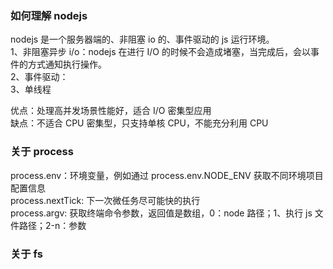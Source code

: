 ### 如何理解 nodejs

nodejs 是一个服务器端的、非阻塞 io 的、事件驱动的 js 运行环境。  
1、非阻塞异步 i/o：nodejs 在进行 I/O 的时候不会造成堵塞，当完成后，会以事件的方式通知执行操作。  
2、事件驱动：  
3、单线程

优点：处理高并发场景性能好，适合 I/O 密集型应用  
缺点：不适合 CPU 密集型，只支持单核 CPU，不能充分利用 CPU

### 关于 process

process.env：环境变量，例如通过 process.env.NODE_ENV 获取不同环境项目配置信息  
process.nextTick: 下一次微任务尽可能快的执行  
process.argv: 获取终端命令参数，返回值是数组，0：node 路径；1、执行 js 文件路径；2-n：参数

### 关于 fs
